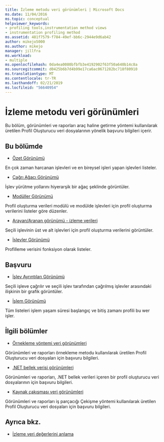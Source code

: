 ```yaml
---
title: İzleme metodu veri görünümleri | Microsoft Docs
ms.date: 11/04/2016
ms.topic: conceptual
helpviewer_keywords:
- profiling tools,instrumentation method views
- instrumentation profiling method
ms.assetid: 481f7579-f784-49ef-bb6c-2944e9d6ab42
author: mikejo5000
ms.author: mikejo
manager: jillfra
ms.workload:
- multiple
ms.openlocfilehash: 0da4ea0080bfbfb3e4192902f63f50a640b14c8a
ms.sourcegitcommit: d0425b6b7d4b99e17ca6ac0671282bc718f80910
ms.translationtype: MT
ms.contentlocale: tr-TR
ms.lasthandoff: 02/21/2019
ms.locfileid: "56640954"
---
```

# <a name="instrumentation-method-data-views"></a>İzleme metodu veri görünümleri
Bu bölüm, görünümleri ve raporları araç haline getirme yöntemi kullanılarak üretilen Profil Oluşturucu veri dosyalarının yönelik başvuru bilgileri içerir.

## <a name="in-this-section"></a>Bu bölümde
- [Özet Görünümü](../profiling/summary-view-instrumentation-data.md)

 En çok zaman harcanan işlevleri ve en bireysel işleri yapan işlevleri listeler.

- [Çağrı Ağacı Görünümü](../profiling/call-tree-view-instrumentation-data.md)

 İşlev yürütme yollarını hiyerarşik bir ağaç şeklinde görüntüler.

- [Modüller Görünümü](../profiling/modules-view-instrumentation-data.md)

 Profil oluşturma verileri modülü ve modülde işlevleri için profil oluşturma verilerini listeler göre düzenler.

- [Arayan/Aranan görünümü - izleme verileri](../profiling/caller-callee-view-instrumentation-data.md)

 Seçili işlevinin üst ve alt işlevleri için profil oluşturma verilerini görüntüler.

- [İşlevler Görünümü](../profiling/functions-view-instrumentation-data.md)

 Profilleme verisini fonksiyon olarak listeler.

## <a name="reference"></a>Başvuru
- [İşlev Ayrıntıları Görünümü](../profiling/function-details-view.md)

 Seçili işleve çağrılır ve seçili işlev tarafından çağrılmış işlevler arasındaki ilişkinin bir grafik görüntüler.

- [İşlem Görünümü](../profiling/process-view.md)

 Tüm listeleri işlem yaşam süresi başlangıç ve bitiş zamanı profili bu wer işler.

## <a name="related-sections"></a>İlgili bölümler
- [Örnekleme yöntemi veri görünümleri](../profiling/profiler-sampling-method-data-views.md)

 Görünümleri ve raporları örnekleme metodu kullanılarak üretilen Profil Oluşturucu veri dosyaları için başvuru bilgileri.

- [.NET bellek verisi görünümleri](../profiling/dotnet-memory-data-views.md)

 Görünümleri ve raporları, .NET bellek verileri içeren bir profil oluşturucu veri dosyalarının için başvuru bilgileri.

- [Kaynak çakışması veri görünümleri](../profiling/resource-contention-data-views.md)

 Görünümleri ve raporları iş parçacığı Çekişme yöntemi kullanılarak üretilen Profil Oluşturucu veri dosyaları için başvuru bilgileri.

## <a name="see-also"></a>Ayrıca bkz.
- [İzleme veri değerlerini anlama](../profiling/understanding-instrumentation-data-values.md)